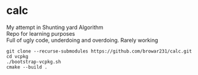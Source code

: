 # calc
My attempt in Shunting yard Algorithm  
Repo for learning purposes  
Full of ugly code, underdoing and overdoing. Rarely working

```
git clone --recurse-submodules https://github.com/browar231/calc.git  
cd vcpkg  
./bootstrap-vcpkg.sh  
cmake --build .
```
